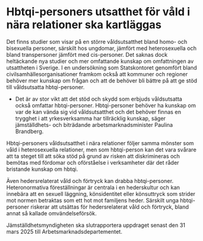 # Hbtqi-personers utsatthet för våld i nära relationer ska kartläggas

Det finns studier som visar på en större våldsutsatthet bland homo- och bisexuella personer, särskilt hos ungdomar, jämfört med heterosexuella och bland transpersoner jämfört med cis-personer. Det saknas dock heltäckande nya studier och mer omfattande kunskap om omfattningen av utsattheten i Sverige. I en undersökning som Statskontoret genomfört bland civilsamhällesorganisationer framkom också att kommuner och regioner behöver mer kunskap om frågan och att de behöver bli bättre på att ge stöd till våldsutsatta hbtqi-personer.

- Det är av stor vikt att det stöd och skydd som erbjuds våldsutsatta också omfattar hbtqi-personer. Hbtqi-personer behöver ha kunskap om var de kan vända sig vid våldsutsatthet och det behöver finnas en trygghet i att yrkesverksamma har tillräcklig kunskap, säger jämställdhets- och biträdande arbetsmarknadsminister Paulina Brandberg.

Hbtqi-personers våldsutsatthet i nära relationer följer samma mönster som våld i heterosexuella relationer, men som hbtqi-person kan det vara svårare att ta steget till att söka stöd på grund av risken att diskrimineras och bemötas med fördomar och oförståelse i verksamheter där det råder bristande kunskap om hbtqi.

Även hedersrelaterat våld och förtryck kan drabba hbtqi-personer. Heteronormativa föreställningar är centrala i en hederskultur och kan innebära att en sexuell läggning, könsidentitet eller könsuttryck som strider mot normen betraktas som ett hot mot familjens heder. Särskilt unga hbtqi-personer riskerar att utsättas för hedersrelaterat våld och förtryck, bland annat så kallade omvändelseförsök.

Jämställdhetsmyndigheten ska slutrapportera uppdraget senast den 31 mars 2025 till Arbetsmarknadsdepartementet.

